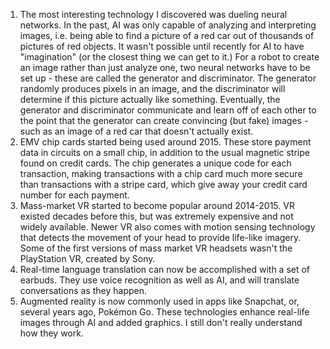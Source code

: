1) The most interesting technology I discovered was dueling neural networks. In the past, AI was only capable of analyzing and interpreting images, i.e. being able to find a picture of a red car out of thousands of pictures of red objects. It wasn't possible until recently for AI to have "imagination" (or the closest thing we can get to it.) For a robot to create an image rather than just analyze one, two neural networks have to be set up - these are called the generator and discriminator. The generator randomly produces pixels in an image, and the discriminator will determine if this picture actually like something. Eventually, the generator and discriminator communicate and learn off of each other to the point that the generator can create convincing (but fake) images - such as an image of a red car that doesn't actually exist.
2) EMV chip cards started being used around 2015. These store payment data in circuits on a small chip, in addition to the usual magnetic stripe found on credit cards. The chip generates a unique code for each transaction, making transactions with a chip card much more secure than transactions with a stripe card, which give away your credit card number for each payment.
3) Mass-market VR started to become popular around 2014-2015. VR existed decades before this, but was extremely expensive and not widely available. Newer VR also comes with motion sensing technology that detects the movement of your head to provide life-like imagery. Some of the first versions of mass market VR headsets wasn't the PlayStation VR, created by Sony.
4) Real-time language translation can now be accomplished with a set of earbuds. They use voice recognition as well as AI, and will translate conversations as they happen.
5) Augmented reality is now commonly used in apps like Snapchat, or, several years ago, Pokémon Go. These technologies enhance real-life images through AI and added graphics. I still don't really understand how they work.

